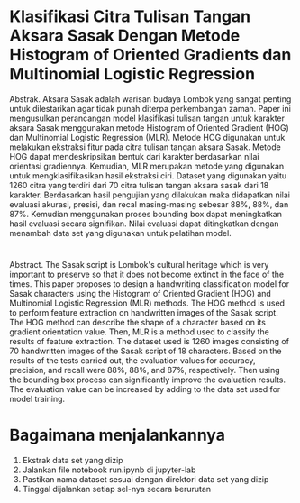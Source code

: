 # Klasifikasi Citra Tulisan Tangan Aksara Sasak Dengan Metode Histogram of Oriented Gradients dan Multinomial Logistic Regression
Abstrak. Aksara Sasak adalah warisan budaya Lombok yang sangat penting untuk dilestarikan agar tidak punah diterpa perkembangan zaman. Paper ini mengusulkan perancangan model klasifikasi tulisan tangan untuk karakter aksara Sasak menggunakan metode Histogram of Oriented Gradient (HOG) dan Multinomial Logistic Regression (MLR). Metode HOG digunakan untuk melakukan ekstraksi fitur pada citra tulisan tangan aksara Sasak. Metode HOG dapat mendeskripsikan bentuk dari karakter berdasarkan nilai orientasi gradiennya. Kemudian, MLR merupakan metode yang digunakan untuk mengklasifikasikan hasil ekstraksi ciri. Dataset yang digunakan yaitu 1260 citra yang terdiri dari 70 citra tulisan tangan aksara sasak dari 18 karakter. Berdasarkan hasil pengujian yang dilakukan maka didapatkan nilai evaluasi akurasi, presisi, dan recal masing-masing sebesar 88%, 88%, dan 87%. Kemudian menggunakan proses bounding box dapat meningkatkan hasil evaluasi secara signifikan. Nilai evaluasi dapat ditingkatkan dengan menambah data set yang digunakan untuk pelatihan model.
# 
Abstract. The Sasak script is Lombok's cultural heritage which is very important to preserve so that it does not become extinct in the face of the times. This paper proposes to design a handwriting classification model for Sasak characters using the Histogram of Oriented Gradient (HOG) and Multinomial Logistic Regression (MLR) methods. The HOG method is used to perform feature extraction on handwritten images of the Sasak script. The HOG method can describe the shape of a character based on its gradient orientation value. Then, MLR is a method used to classify the results of feature extraction. The dataset used is 1260 images consisting of 70 handwritten images of the Sasak script of 18 characters. Based on the results of the tests carried out, the evaluation values for accuracy, precision, and recall were 88%, 88%, and 87%, respectively. Then using the bounding box process can significantly improve the evaluation results. The evaluation value can be increased by adding to the data set used for model training.

# Bagaimana menjalankannya
1. Ekstrak data set yang dizip
2. Jalankan file notebook run.ipynb di jupyter-lab
3. Pastikan nama dataset sesuai dengan direktori data set yang dizip
4. Tinggal dijalankan setiap sel-nya secara berurutan
